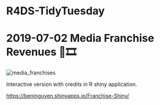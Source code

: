 # R4DS-TidyTuesday

# 2019-07-02 Media Franchise Revenues 📖🎞️
![media_franchises](https://user-images.githubusercontent.com/35606112/62182308-c27d6f00-b31b-11e9-9db3-31674d29c5bb.png)

Interactive version with credits in R shiny application.

https://benjnguyen.shinyapps.io/Franchise-Shiny/
